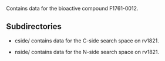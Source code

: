 Contains data for the bioactive compound F1761-0012.

## Subdirectories

- cside/ contains data for the C-side search space on rv1821.

- nside/ contains data for the N-side search space on rv1821.

